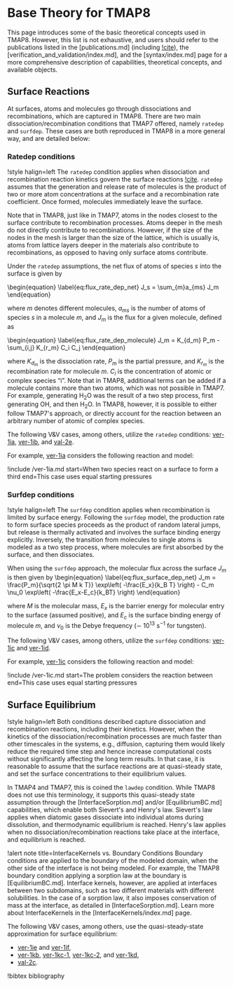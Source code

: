 # Base Theory for TMAP8

This page introduces some of the basic theoretical concepts used in TMAP8.
However, this list is not exhaustive, and users should refer to the publications listed in the [publications.md] (including [!cite](Simon2025)),
the [verification_and_validation/index.md], and the [syntax/index.md] page for a more comprehensive description of capabilities, theoretical concepts, and available objects.

## Surface Reactions

At surfaces, atoms and molecules go through dissociations and recombinations, which are captured in TMAP8.
There are two main dissociation/recombination conditions that TMAP7 offered, namely `ratedep` and `surfdep`.
These cases are both reproduced in TMAP8 in a more general way, and are detailed below:

### Ratedep conditions

!style halign=left
The `ratedep` condition applies when dissociation and recombination reaction kinetics govern the surface reactions [!cite](ambrosek2008verification).
`ratedep` assumes that the generation and release rate of molecules is the product of two or more atom concentrations at the surface and a recombination rate coefficient.
Once formed, molecules immediately leave the surface.

Note that in TMAP8, just like in TMAP7, atoms in the nodes closest to the surface contribute to recombination processes.
Atoms deeper in the mesh do not directly contribute to recombinations.
However, if the size of the nodes in the mesh is larger than the size of the lattice, which is usually is, atoms from lattice layers deeper in the materials also contribute to recombinations, as opposed to having only surface atoms contribute.

Under the `ratedep` assumptions, the net flux of atoms of species $s$ into the surface is given by

\begin{equation} \label{eq:flux_rate_dep_net}
J_s = \sum_{m}a_{ms} J_m
\end{equation}

where $m$ denotes different molecules, $a_{ms}$ is the number of atoms of species $s$ in a molecule $m$, and $J_m$ is the flux for a given molecule, defined as

\begin{equation} \label{eq:flux_rate_dep_molecule}
J_m = K_{d_m} P_m - \sum_{i,j} K_{r_m} C_i C_j
\end{equation}

where $K_{d_m}$ is the dissociation rate, $P_m$ is the partial pressure, and $K_{r_m}$ is the recombination rate for molecule $m$.
$C_i$ is the concentration of atomic or complex species “i”.
Note that in TMAP8, additional terms can be added if a molecule contains more than two atoms, which was not possible in TMAP7.
For example, generating H$_2$O was the result of a two step process, first generating OH, and then H$_2$O.
In TMAP8, however, it is possible to either follow TMAP7's approach, or directly account for the reaction between an arbitrary number of atomic of complex species.

The following V&V cases, among others, utilize the `ratedep` conditions: [ver-1ia](ver-1ia.md), [ver-1ib](ver-1ib.md), and [val-2e](val-2e.md).

For example, [ver-1ia](ver-1ia.md) considers the following reaction and model:

!include /ver-1ia.md start=When two species react on a surface to form a third end=This case uses equal starting pressures

### Surfdep conditions

!style halign=left
The `surfdep` condition applies when recombination is limited by surface energy.
Following the  `surfdep` model, the production rate to form surface species proceeds as the product of random lateral jumps,
but release is thermally activated and involves the surface binding energy explicitly.
Inversely, the transition from molecules to single atoms is modeled as a two step process, where molecules are first absorbed by the surface, and then dissociates.

When using the `surfdep` approach, the molecular flux across the surface $J_m$ is then given by
\begin{equation} \label{eq:flux_surface_dep_net}
J_m = \frac{P_m}{\sqrt{2 \pi M k T}} \exp\left( -\frac{E_x}{k_B T} \right) - C_m \nu_0 \exp\left( -\frac{E_x-E_c}{k_BT} \right)
\end{equation}

where $M$ is the molecular mass,
$E_x$ is the barrier energy for molecular entry to the surface (assumed positive),
and $E_c$ is the surface binding energy of molecule $m$,
and $\nu_0$ is the Debye frequency ($\sim$ 10$^{13}$ s$^{-1}$ for tungsten).

The following V&V cases, among others, utilize the `surfdep` conditions: [ver-1ic](ver-1ic.md) and [ver-1id](ver-1id.md).

For example, [ver-1ic](ver-1ic.md) considers the following reaction and model:

!include /ver-1ic.md start=The problem considers the reaction between end=This case uses equal starting pressures

## Surface Equilibrium

!style halign=left
Both conditions described capture dissociation and recombination reactions, including their kinetics.
However, when the kinetics of the dissociation/recombination processes are much faster than other timescales in the systems, e.g., diffusion, capturing them would likely reduce the required time step and hence increase computational costs without significantly affecting the long term results.
In that case, it is reasonable to assume that the surface reactions are at quasi-steady state, and set the surface concentrations to their equilibrium values.

In TMAP4 and TMAP7, this is coined the `lawdep` condition.
While TMAP8 does not use this terminology, it supports this quasi-steady state assumption through the [InterfaceSorption.md] and/or [EquilibriumBC.md] capabilities, which enable both Sievert's and Henry's law.
Sievert's law applies when diatomic gases dissociate into individual atoms during dissolution, and thermodynamic equilibrium is reached.
Henry's law applies when no dissociation/recombination reactions take place at the interface, and equilibrium is reached.

!alert note title=InterfaceKernels vs. Boundary Conditions
Boundary conditions are applied to the boundary of the modeled domain, when the other side of the interface is not being modeled.
For example, the TMAP8 boundary condition applying a sorption law at the boundary is [EquilibriumBC.md].
Interface kernels, however, are applied at interfaces between two subdomains, such as two different materials with different solubilities.
In the case of a sorption law, it also imposes conservation of mass at the interface, as detailed in [InterfaceSorption.md].
Learn more about InterfaceKernels in the [InterfaceKernels/index.md] page.

The following V&V cases, among others, use the quasi-steady-state approximation for surface equilibrium:

- [ver-1ie](ver-1ie.md) and [ver-1if](ver-1if.md),
- [ver-1kb](ver-1kb.md), [ver-1kc-1](ver-1kc-1.md), [ver-1kc-2](ver-1kc-2.md), and [ver-1kd](ver-1kd.md),
- [val-2c](val-2c.md).


!bibtex bibliography
